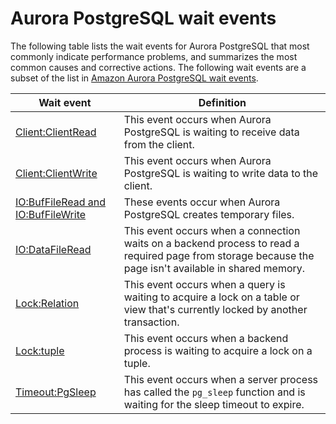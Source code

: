 # Aurora PostgreSQL wait events<a name="AuroraPostgreSQL.Tuning.concepts.summary"></a>

The following table lists the wait events for Aurora PostgreSQL that most commonly indicate performance problems, and summarizes the most common causes and corrective actions\. The following wait events are a subset of the list in [Amazon Aurora PostgreSQL wait events](AuroraPostgreSQL.Reference.Waitevents.md)\.


| Wait event | Definition | 
| --- | --- | 
|  [Client:ClientRead](apg-waits.clientread.md)  |  This event occurs when Aurora PostgreSQL is waiting to receive data from the client\.  | 
|  [Client:ClientWrite](apg-waits.clientwrite.md)  |  This event occurs when Aurora PostgreSQL is waiting to write data to the client\.  | 
|  [IO:BufFileRead and IO:BufFileWrite](apg-waits.iobuffile.md)  |  These events occur when Aurora PostgreSQL creates temporary files\.  | 
|  [IO:DataFileRead](apg-waits.iodatafileread.md)  |  This event occurs when a connection waits on a backend process to read a required page from storage because the page isn't available in shared memory\.   | 
| [Lock:Relation](apg-waits.lockrelation.md) |  This event occurs when a query is waiting to acquire a lock on a table or view that's currently locked by another transaction\.  | 
|  [Lock:tuple](apg-waits.locktuple.md)  |  This event occurs when a backend process is waiting to acquire a lock on a tuple\.  | 
|  [Timeout:PgSleep](apg-waits.timeoutpgsleep.md)  |  This event occurs when a server process has called the `pg_sleep` function and is waiting for the sleep timeout to expire\.   | 